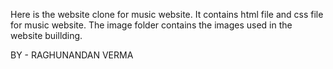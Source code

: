 Here is the website clone for music website.
It contains html file and css file for music website.
The image folder contains the images used in the website buillding.

BY - RAGHUNANDAN VERMA